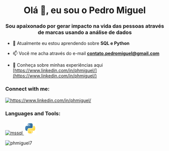 <h1 align="center">Olá 👋, eu sou o Pedro Miguel</h1>
<h3 align="center">Sou apaixonado por gerar impacto na vida das pessoas através de marcas usando a análise de dados</h3>

- 🌱 Atualmente eu estou aprendendo sobre **SQL e Python**

- 📫 Você me acha através do e-mail **contato.pedromiguel@gmail.com**

- 📄 Conheça sobre minhas experiências aqui [https://www.linkedin.com/in/phmiguel/](https://www.linkedin.com/in/phmiguel/)

<h3 align="left">Connect with me:</h3>
<p align="left">
<a href="https://linkedin.com/in/https://www.linkedin.com/in/phmiguel/" target="blank"><img align="center" src="https://raw.githubusercontent.com/rahuldkjain/github-profile-readme-generator/master/src/images/icons/Social/linked-in-alt.svg" alt="https://www.linkedin.com/in/phmiguel/" height="30" width="40" /></a>
</p>

<h3 align="left">Languages and Tools:</h3>
<p align="left"> <a href="https://www.microsoft.com/en-us/sql-server" target="_blank" rel="noreferrer"> <img src="https://www.svgrepo.com/show/303229/microsoft-sql-server-logo.svg" alt="mssql" width="40" height="40"/> </a> <a href="https://www.python.org" target="_blank" rel="noreferrer"> <img src="https://raw.githubusercontent.com/devicons/devicon/master/icons/python/python-original.svg" alt="python" width="40" height="40"/> </a> </p>

<p><img align="center" src="https://github-readme-stats.vercel.app/api/top-langs?username=phmiguel7&show_icons=true&locale=en&layout=compact" alt="phmiguel7" /></p>



<!---
- 👋 Hi, I’m @phmiguel7
- 👀 I’m interested in ...
- 🌱 I’m currently learning ...
- 💞️ I’m looking to collaborate on ...
- 📫 How to reach me ...
- 😄 Pronouns: ...
- ⚡ Fun fact: ...


phmiguel7/phmiguel7 is a ✨ special ✨ repository because its `README.md` (this file) appears on your GitHub profile.
You can click the Preview link to take a look at your changes.
--->
